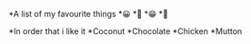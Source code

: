 *A list of my favourite things
*😀
*🤗
*😁
*🥰

*In order that i like it 
*Coconut
*Chocolate
*Chicken 
*Mutton


